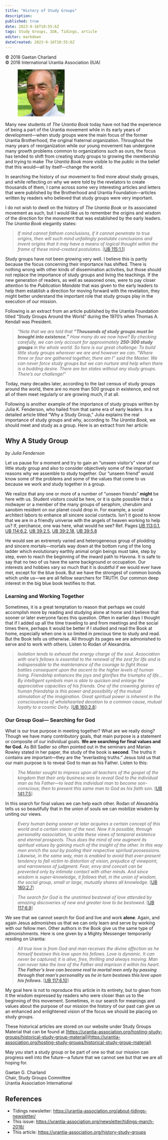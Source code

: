```yaml
---
title: "History of Study Groups"
description: 
published: true
date: 2023-9-16T10:55:6Z
tags: Study Groups, IUA, Tidings, article
editor: markdown
dateCreated: 2023-9-16T10:55:6Z
---
```


<p class="v-card v-sheet theme--light gray lighten-3 px-2">© 2018 Gaetan Charland<br>© 2018 International Urantia Association (IUA)</p>

<figure id="Figure_1" class="image urantiapedia image-style-align-left">
<img src="../../../image/article/IUA_Tidings/Gaetn-Charland-150x150.jpg">
</figure>

Many new students of _The Urantia Book_ today have not had the experience of being a part of the Urantia movement while in its early years of development—when study groups were the main focus of the former Urantia Brotherhood, the original fraternal organization. Throughout the many years of reorganization while our young movement has undergone many growth problems common to organizations such as ours, the focus has tended to shift from creating study groups to growing the membership and trying to make _The Urantia Book_ more visible to the public in the belief that this would—all by itself—change the world.

In searching the history of our movement to find more about study groups, and while reflecting on why we were told by the revelators to create thousands of them, I came across some very interesting articles and letters that were published by the Brotherhood and Urantia Foundation—articles written by readers who believed that study groups were very important.

I do not wish to dwell on the history of _The Urantia Book_ or its associated movement as such, but I would like us to remember the origins and wisdom of the direction for the movement that was established by the early leaders. _The Urantia Book_ elegantly states:

> _If mind cannot fathom conclusions, if it cannot penetrate to true origins, then will such mind unfailingly postulate conclusions and invent origins that it may have a means of logical thought within the frame of these mind-created postulates_. [[UB 115:1.1](/en/The_Urantia_Book/115#p1_1)]

Study groups have not been growing very well. I believe this is partly because the focus concerning their importance has shifted. There is nothing wrong with other kinds of dissemination activities, but those should not replace the importance of study groups and living the teachings. If the new generation of readers, as well as seasoned ones, were to pay closer attention to the _Publication Mandate_ that was given to the early leaders to help them establish a direction for moving forward with the revelation, they might better understand the important role that study groups play in the execution of our mission.

Following is an extract from an article published by the Urantia Foundation titled “Study Groups Around the World” during the 1970’s when Thomas A. Kendall was President.

> _“Note that we are told that **“Thousands of study groups must be brought into existence.”** How many do we now have? By checking carefully, we can only account for approximately **250-300 study groups** in the whole world. So here is our great challenge: To build little study groups wherever we are and however we can. “Where three or four are gathered together, there am I” said the Master. We can never force study groups but we can nurture and help when there is a budding desire. There are ten states without any study groups. There’s our challenge!”_ 

Today, many decades later, according to the last census of study groups around the world, there are no more than 500 groups in existence, and not all of them meet regularly or are growing much, if at all.

Following is another example of the importance of study groups written by Julia K. Fenderson, who hailed from that same era of early leaders. In a detailed article titled “Why a Study Group,” Julia explains the real importance of study groups and why, according to _The Urantia Book,_ we should meet and study as a group. Here is an extract from her article:

## Why A Study Group


_by Julia Fenderson_

Let us pause for a moment and try to gain an “unseen visitor’s” view of our little study group and also to consider objectively some of the important reasons why we assemble to study together. Our “unseen friend” would know some of the problems and some of the values that come to us because we work and study together in a group.

We realize that any one or more of a number of “unseen friends” **might** be here with us. Student visitors could be here, or it is quite possible that a midwayer or a member of the many groups of seraphim, cherubim and sanobim resident on our planet could drop in. For example, a social architect labors to enhance all sincere social contacts. Isn’t it good to know that we are in a friendly universe with the angels of heaven working to help us? If, perchance, one was here, what would he see? Ref. Pages [UB 113:0.1](/en/The_Urantia_Book/113#p0_1), [UB 114:6.2](/en/The_Urantia_Book/114#p6_2), [UB 39:2.5](/en/The_Urantia_Book/39#p2_5), [UB 39:2.18](/en/The_Urantia_Book/39#p2_18), [UB 39:5.8](/en/The_Urantia_Book/39#p5_8)

He would see an extremely varied and heterogeneous group of plodding and sincere mortals—mortals way down at the bottom rung of the long ladder which evolutionary earthly animal origin beings must take, step by step, even to reach the beginning of the inward path to Havona. It is safe to say that no two of us have the same background or occupation. Our interests and hobbies vary so much that it is doubtful if we would ever have met, except for the blue book. But we have the strongest of common bonds which unite us—we are all fellow searchers for TRUTH. Our common deep interest in the big blue book testifies to that.

### Learning and Working Together

Sometimes, it is a great temptation to reason that perhaps we could accomplish more by reading and studying alone at home and I believe that sooner or later everyone faces this question. Often in earlier days I thought that if I added up all the time traveling to and from meetings and the social times there, perhaps it would be better if I studied and read the Book at home, especially when one is so limited in precious time to study and read. But the Book tells us otherwise. All through its pages we are admonished to serve and to work with others. Listen to Rodan of Alexandria.

> _Isolation tends to exhaust the energy charge of the soul. Association with one’s fellows is essential to the renewal of the zest for life and is indispensable to the maintenance of the courage to fight those battles consequent upon the ascent to the higher levels of human living. Friendship enhances the joys and glorifies the triumphs of life… By intelligent_ _symbols man is able to quicken and enlarge the appreciative capacities of his friends. One of the crowning glories of human friendship is this power and possibility of the mutual stimulation of the imagination. Great spiritual power is inherent in the consciousness of wholehearted devotion to a common cause, mutual loyalty to a cosmic Deity._ [[UB 160:2.8](/en/The_Urantia_Book/160#p2_8)]

### Our Group Goal— Searching for God

What is our true purpose in meeting together? What are we really doing? Though we have many contributory goals, that main purpose is a statement or composite of our individual goals. **We are searching for final values and for God.** As Bill Sadler so often pointed out in the seminars and Marian Rowley stated in her paper, the study of the book is **second**. The truths it contains are important—they are the “everlasting truths.” Jesus told us that our main purpose is to reveal God to man as his Father. Listen to this:

> _The Master sought to impress upon all teachers of the gospel of the kingdom that their only business was to reveal God to the individual man as his Father—to lead this individual man to become son-conscious; then to present this same man to God as his faith son._ [[UB 141:7.5](/en/The_Urantia_Book/141#p7_5)]

In this search for final values we can help each other. Rodan of Alexandria tells us so beautifully that in the union of souls we can mobilize wisdom by uniting our views. 

> _Every human being sooner or later acquires a certain concept of this world and a certain vision of the next. Now it is possible, through personality association, to unite these views of temporal existence and eternal prospects. Thus does the mind of one augment its spiritual values by gaining much of the insight of the other. In this way men enrich the soul by pooling their respective spiritual possessions. Likewise, in the same way, man is enabled to avoid that ever-present tendency to fall victim to distortion of vision, prejudice of viewpoint, and narrowness of judgment. Fear, envy and conceit can be prevented only by intimate contact with other minds. And since wisdom is super-knowledge, it follows that, in the union of wisdom, the social group, small or large, mutually shares all knowledge._ [[UB 160:2.7](/en/The_Urantia_Book/160#p2_7)] 

> _The search for God is the unstinted bestowal of love attended by amazing discoveries of new and greater love to be bestowed._ [[UB 117:6.9](/en/The_Urantia_Book/117#p6_9)] 

We see that we cannot search for God and live and work **alone**. Again, and again Jesus admonishes us that we can only learn and serve by working with our fellow men. Other authors in the Book give us the same type of admonishments. Here is one given by a Mighty Messenger temporarily residing on Urantia: 

> _All true love is from God and man receives the divine affection as he himself bestows this love upon his fellows. Love is dynamic. It can never be captured; it is alive, free, thrilling and always moving. Man can never take the love of the Father and imprison it within his heart. **The Father’s love can become real to mortal men only by passing through that man’s personality as he in turn bestows this love upon his fellows.**_ [[UB 117:6.10](/en/The_Urantia_Book/117#p6_10)]

My goal here is not to reproduce this article in its entirety, but to glean from it the wisdom expressed by readers who were closer than us to the beginning of this movement. Sometimes, in our search for meanings and values about the purpose of our mission the history of our past can give us an enhanced and enlightened vision of the focus we should be placing on study groups.

These historical articles are stored on our website under Study Groups Material that can be found at [https://urantia-association.org/hosting-study-groups/historical-study-group-material](https://urantia-association.org/hosting-study-groups/historical-study-group-material)

May you start a study group or be part of one so that our mission can progress well into the future—a future that we cannot see but that we are all hoping for.

Gaetan G. Charland  
Chair, Study Groups Committee  
Urantia Association International

## References

- Tidings newsletter: https://urantia-association.org/about-tidings-newsletter/
- This issue: https://urantia-association.org/newsletter/tidings-march-2018/
- This article: https://urantia-association.org/history-study-groups